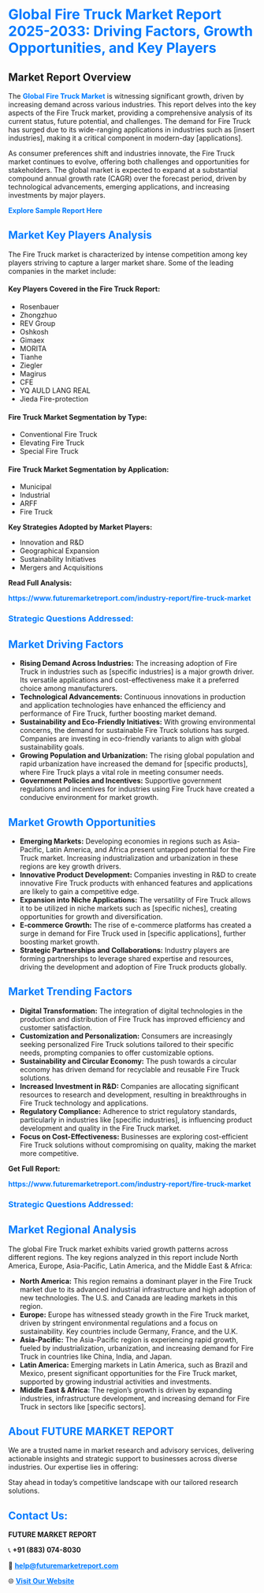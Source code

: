 <h1 style="color: #007BFF;">Global Fire Truck Market Report 2025-2033: Driving Factors, Growth Opportunities, and Key Players</h1>

<section id="overview">
<h2>Market Report Overview</h2>
<p>The <a href="https://www.futuremarketreport.com/industry-report/fire-truck-market" style="color: #007BFF; text-decoration: none;"><strong>Global Fire Truck Market</strong></a> is witnessing significant growth, driven by increasing demand across various industries. This report delves into the key aspects of the Fire Truck market, providing a comprehensive analysis of its current status, future potential, and challenges. The demand for Fire Truck has surged due to its wide-ranging applications in industries such as [insert industries], making it a critical component in modern-day [applications].</p>
<p>As consumer preferences shift and industries innovate, the Fire Truck market continues to evolve, offering both challenges and opportunities for stakeholders. The global market is expected to expand at a substantial compound annual growth rate (CAGR) over the forecast period, driven by technological advancements, emerging applications, and increasing investments by major players.</p>
</section>

<section id="overview">
<p><a href="https://www.futuremarketreport.com/request-sample/reportId=126128" style="color: #007BFF; text-decoration: none;"><strong>Explore Sample Report Here</strong></a></p>
</section>

<section id="key-players">
<h2 style="color: #007BFF;">Market Key Players Analysis</h2>
<p>The Fire Truck market is characterized by intense competition among key players striving to capture a larger market share. Some of the leading companies in the market include:</p>
<h4>Key Players Covered in the Fire Truck Report:</h4>
<ul><li>Rosenbauer</li><li>Zhongzhuo</li><li>REV Group</li><li>Oshkosh</li><li>Gimaex</li><li>MORITA</li><li>Tianhe</li><li>Ziegler</li><li>Magirus</li><li>CFE</li><li>YQ AULD LANG REAL</li><li>Jieda Fire-protection</li></ul>
<h4>Fire Truck Market Segmentation by Type:</h4>
<ul><li>Conventional Fire Truck</li><li>Elevating Fire Truck</li><li>Special Fire Truck</li></ul>

<h4>Fire Truck Market Segmentation by Application:</h4>
<ul><li>Municipal</li><li>Industrial</li><li>ARFF</li><li>Fire Truck</li></ul>
<p><strong>Key Strategies Adopted by Market Players:</strong></p>
<ul>
<li>Innovation and R&D</li>
<li>Geographical Expansion</li>
<li>Sustainability Initiatives</li>
<li>Mergers and Acquisitions</li>
</ul>
</section>

<section>
<p><strong>Read Full Analysis: </strong></p><a href="https://www.futuremarketreport.com/industry-report/fire-truck-market" style="color: #007BFF; text-decoration: none;"><strong>https://www.futuremarketreport.com/industry-report/fire-truck-market</strong></a>
<h3 style="color: #007BFF;">Strategic Questions Addressed:</h3>
</section>

<section id="driving-factors">
<h2 style="color: #007BFF;">Market Driving Factors</h2>
<ul>
<li><strong>Rising Demand Across Industries:</strong> The increasing adoption of Fire Truck in industries such as [specific industries] is a major growth driver. Its versatile applications and cost-effectiveness make it a preferred choice among manufacturers.</li>
<li><strong>Technological Advancements:</strong> Continuous innovations in production and application technologies have enhanced the efficiency and performance of Fire Truck, further boosting market demand.</li>
<li><strong>Sustainability and Eco-Friendly Initiatives:</strong> With growing environmental concerns, the demand for sustainable Fire Truck solutions has surged. Companies are investing in eco-friendly variants to align with global sustainability goals.</li>
<li><strong>Growing Population and Urbanization:</strong> The rising global population and rapid urbanization have increased the demand for [specific products], where Fire Truck plays a vital role in meeting consumer needs.</li>
<li><strong>Government Policies and Incentives:</strong> Supportive government regulations and incentives for industries using Fire Truck have created a conducive environment for market growth.</li>
</ul>
</section>

<section id="growth-opportunities">
<h2 style="color: #007BFF;">Market Growth Opportunities</h2>
<ul>
<li><strong>Emerging Markets:</strong> Developing economies in regions such as Asia-Pacific, Latin America, and Africa present untapped potential for the Fire Truck market. Increasing industrialization and urbanization in these regions are key growth drivers.</li>
<li><strong>Innovative Product Development:</strong> Companies investing in R&D to create innovative Fire Truck products with enhanced features and applications are likely to gain a competitive edge.</li>
<li><strong>Expansion into Niche Applications:</strong> The versatility of Fire Truck allows it to be utilized in niche markets such as [specific niches], creating opportunities for growth and diversification.</li>
<li><strong>E-commerce Growth:</strong> The rise of e-commerce platforms has created a surge in demand for Fire Truck used in [specific applications], further boosting market growth.</li>
<li><strong>Strategic Partnerships and Collaborations:</strong> Industry players are forming partnerships to leverage shared expertise and resources, driving the development and adoption of Fire Truck products globally.</li>
</ul>
</section>

<section id="trending-factors">
<h2 style="color: #007BFF;">Market Trending Factors</h2>
<ul>
<li><strong>Digital Transformation:</strong> The integration of digital technologies in the production and distribution of Fire Truck has improved efficiency and customer satisfaction.</li>
<li><strong>Customization and Personalization:</strong> Consumers are increasingly seeking personalized Fire Truck solutions tailored to their specific needs, prompting companies to offer customizable options.</li>
<li><strong>Sustainability and Circular Economy:</strong> The push towards a circular economy has driven demand for recyclable and reusable Fire Truck solutions.</li>
<li><strong>Increased Investment in R&D:</strong> Companies are allocating significant resources to research and development, resulting in breakthroughs in Fire Truck technology and applications.</li>
<li><strong>Regulatory Compliance:</strong> Adherence to strict regulatory standards, particularly in industries like [specific industries], is influencing product development and quality in the Fire Truck market.</li>
<li><strong>Focus on Cost-Effectiveness:</strong> Businesses are exploring cost-efficient Fire Truck solutions without compromising on quality, making the market more competitive.</li>
</ul>
</section>

<section>
<p><strong>Get Full Report: </strong></p><a href="https://www.futuremarketreport.com/industry-report/fire-truck-market" style="color: #007BFF; text-decoration: none;"><strong>https://www.futuremarketreport.com/industry-report/fire-truck-market</strong></a>
<h3 style="color: #007BFF;">Strategic Questions Addressed:</h3>
</section>


<section id="regional-analysis">
<h2 style="color: #007BFF;">Market Regional Analysis</h2>
<p>The global Fire Truck market exhibits varied growth patterns across different regions. The key regions analyzed in this report include North America, Europe, Asia-Pacific, Latin America, and the Middle East & Africa:</p>
<ul>
<li><strong>North America:</strong> This region remains a dominant player in the Fire Truck market due to its advanced industrial infrastructure and high adoption of new technologies. The U.S. and Canada are leading markets in this region.</li>
<li><strong>Europe:</strong> Europe has witnessed steady growth in the Fire Truck market, driven by stringent environmental regulations and a focus on sustainability. Key countries include Germany, France, and the U.K.</li>
<li><strong>Asia-Pacific:</strong> The Asia-Pacific region is experiencing rapid growth, fueled by industrialization, urbanization, and increasing demand for Fire Truck in countries like China, India, and Japan.</li>
<li><strong>Latin America:</strong> Emerging markets in Latin America, such as Brazil and Mexico, present significant opportunities for the Fire Truck market, supported by growing industrial activities and investments.</li>
<li><strong>Middle East & Africa:</strong> The region’s growth is driven by expanding industries, infrastructure development, and increasing demand for Fire Truck in sectors like [specific sectors].</li>
</ul>
</section>

<footer>
<h2 style="color: #007BFF;">About FUTURE MARKET REPORT</h2>
<p>We are a trusted name in market research and advisory services, delivering actionable insights and strategic support to businesses across diverse industries. Our expertise lies in offering:</p>

<p>Stay ahead in today’s competitive landscape with our tailored research solutions.</p>

<h2 style="color: #007BFF;">Contact Us:</h2>
<p><strong>FUTURE MARKET REPORT</strong></p>
<p>📞 <strong>+91 (883) 074-8030</strong></p>
<p>📧 <strong><a href="mailto:help@futuremarketreport.com" style="color: #007BFF;">help@futuremarketreport.com</a></strong></p>
<p>🌐 <strong><a href="https://www.futuremarketreport.com/" style="color: #007BFF;">Visit Our Website</a></strong></p>
</footer>